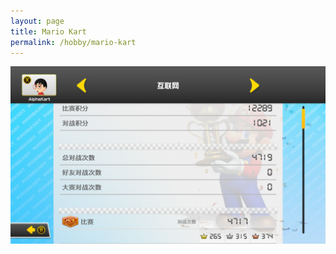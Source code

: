 ```yaml
---
layout: page
title: Mario Kart 
permalink: /hobby/mario-kart
---
```


<!-- <img height="50" src="/assets/img/mario_time.png">   -->
<img src="/assets/img/mario_kart.jpg">